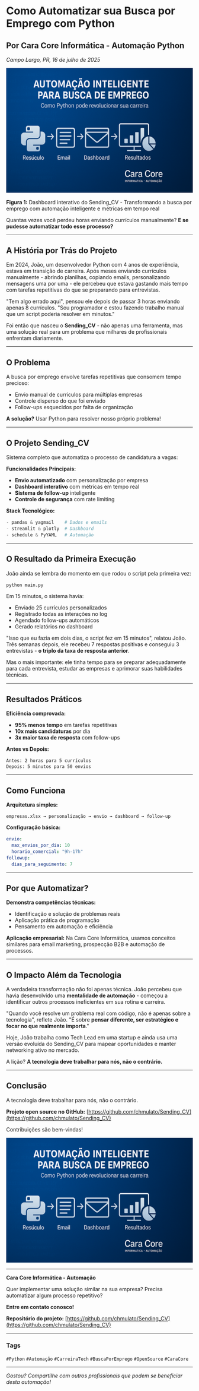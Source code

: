 # Como Automatizar sua Busca por Emprego com Python

## Por Cara Core Informática - Automação Python

*Campo Largo, PR, 16 de julho de 2025*

![Dashboard do Sending_CV - Sistema de automação que transforma a busca por emprego através de Python, mostrando métricas, gráficos de acompanhamento e controle inteligente de candidaturas](img/sending_cv.png)

**Figura 1:** Dashboard interativo do Sending_CV - Transformando a busca por emprego com automação inteligente e métricas em tempo real

Quantas vezes você perdeu horas enviando currículos manualmente? **E se pudesse automatizar todo esse processo?**

---

## A História por Trás do Projeto

Em 2024, João, um desenvolvedor Python com 4 anos de experiência, estava em transição de carreira. Após meses enviando currículos manualmente - abrindo planilhas, copiando emails, personalizando mensagens uma por uma - ele percebeu que estava gastando mais tempo com tarefas repetitivas do que se preparando para entrevistas.

"Tem algo errado aqui", pensou ele depois de passar 3 horas enviando apenas 8 currículos. "Sou programador e estou fazendo trabalho manual que um script poderia resolver em minutos."

Foi então que nasceu o **Sending_CV** - não apenas uma ferramenta, mas uma solução real para um problema que milhares de profissionais enfrentam diariamente.

---

## O Problema

A busca por emprego envolve tarefas repetitivas que consomem tempo precioso:

- Envio manual de currículos para múltiplas empresas
- Controle disperso do que foi enviado
- Follow-ups esquecidos por falta de organização

**A solução?** Usar Python para resolver nosso próprio problema!

---

## O Projeto Sending_CV

Sistema completo que automatiza o processo de candidatura a vagas:

**Funcionalidades Principais:**

- **Envio automatizado** com personalização por empresa
- **Dashboard interativo** com métricas em tempo real
- **Sistema de follow-up** inteligente
- **Controle de segurança** com rate limiting

**Stack Tecnológico:**

```python
- pandas & yagmail    # Dados e emails
- streamlit & plotly  # Dashboard
- schedule & PyYAML   # Automação
```

---

## O Resultado da Primeira Execução

João ainda se lembra do momento em que rodou o script pela primeira vez:

```bash
python main.py
```

Em 15 minutos, o sistema havia:

- Enviado 25 currículos personalizados
- Registrado todas as interações no log
- Agendado follow-ups automáticos
- Gerado relatórios no dashboard

"Isso que eu fazia em dois dias, o script fez em 15 minutos", relatou João. Três semanas depois, ele recebeu 7 respostas positivas e conseguiu 3 entrevistas - **o triplo da taxa de resposta anterior**.

Mas o mais importante: ele tinha tempo para se preparar adequadamente para cada entrevista, estudar as empresas e aprimorar suas habilidades técnicas.

---

## Resultados Práticos

**Eficiência comprovada:**

- **95% menos tempo** em tarefas repetitivas
- **10x mais candidaturas** por dia
- **3x maior taxa de resposta** com follow-ups

**Antes vs Depois:**

```plaintext
Antes: 2 horas para 5 currículos
Depois: 5 minutos para 50 envios
```

---

## Como Funciona

**Arquitetura simples:**

```plaintext
empresas.xlsx → personalização → envio → dashboard → follow-up
```

**Configuração básica:**

```yaml
envio:
  max_envios_por_dia: 10
  horario_comercial: "9h-17h"
followup:
  dias_para_seguimento: 7
```

---

## Por que Automatizar?

**Demonstra competências técnicas:**

- Identificação e solução de problemas reais
- Aplicação prática de programação
- Pensamento em automação e eficiência

**Aplicação empresarial:** Na Cara Core Informática, usamos conceitos similares para email marketing, prospecção B2B e automação de processos.

---

## O Impacto Além da Tecnologia

A verdadeira transformação não foi apenas técnica. João percebeu que havia desenvolvido uma **mentalidade de automação** - começou a identificar outros processos ineficientes em sua rotina e carreira.

"Quando você resolve um problema real com código, não é apenas sobre a tecnologia", reflete João. "É sobre **pensar diferente, ser estratégico e focar no que realmente importa**."

Hoje, João trabalha como Tech Lead em uma startup e ainda usa uma versão evoluída do Sending_CV para mapear oportunidades e manter networking ativo no mercado.

A lição? **A tecnologia deve trabalhar para nós, não o contrário.**

---

## Conclusão

A tecnologia deve trabalhar para nós, não o contrário.

**Projeto open source no GitHub:** [https://github.com/chmulato/Sending_CV](https://github.com/chmulato/Sending_CV)

Contribuições são bem-vindas!

![Preview](img/sending_cv.png)

---

**Cara Core Informática - Automação**

Quer implementar uma solução similar na sua empresa?
Precisa automatizar algum processo repetitivo?

**Entre em contato conosco!**

**Repositório do projeto:** [https://github.com/chmulato/Sending_CV](https://github.com/chmulato/Sending_CV)

---

### Tags

`#Python` `#Automação` `#CarreiraTech` `#BuscaPorEmprego` `#OpenSource` `#CaraCore`

---

*Gostou? Compartilhe com outros profissionais que podem se beneficiar desta automação!*
